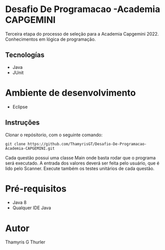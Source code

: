 # Desafio De Programacao -Academia CAPGEMINI
Terceira etapa do processo de seleção para a Academia Capgemini 2022. Conhecimentos em lógica de programação. 

## Tecnologías
- Java
- JUnit

# Ambiente de desenvolvimento
- Eclipse

## Instruções

Clonar o repósitorio, com o seguinte comando:
```
git clone https://github.com/ThamyrisGT/Desafio-De-Programacao-Academia-CAPGEMINI.git
```
Cada questão possui uma classe Main onde basta rodar que o programa será executado. A entrada dos valores deverá ser feita pelo usuário, que é lido pelo Scanner.
Execute também os testes unitários de cada questão.

# Pré-requisitos
- Java 8
- Qualquer IDE Java


# Autor
Thamyris G Thurler
